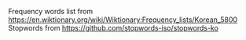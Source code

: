 Frequency words list from https://en.wiktionary.org/wiki/Wiktionary:Frequency_lists/Korean_5800
Stopwords from https://github.com/stopwords-iso/stopwords-ko
